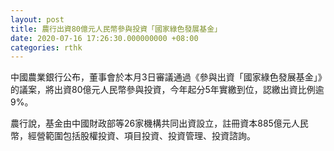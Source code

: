 ```yaml
---
layout: post
title: 農行出資80億元人民幣參與投資「國家綠色發展基金」
date: 2020-07-16 17:26:30.000000000 +08:00
categories: rthk
---
```


中國農業銀行公布，董事會於本月3日審議通過《參與出資「國家綠色發展基金」》的議案，將出資80億元人民幣參與投資，今年起分5年實繳到位，認繳出資比例逾9%。

農行說，基金由中國財政部等26家機構共同出資設立，註冊資本885億元人民幣，經營範圍包括股權投資、項目投資、投資管理、投資諮詢。
